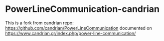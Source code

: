 # PowerLineCommunication-candrian
This is a fork from candrian repo: https://github.com/candrian/PowerLineCommunication
documented on https://www.candrian.gr/index.php/power-line-communication/
